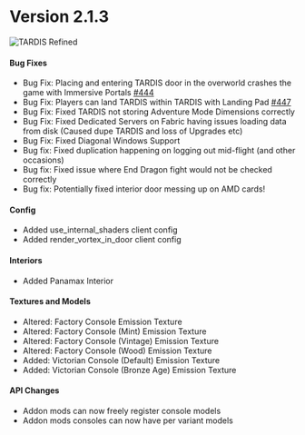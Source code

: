 # Version 2.1.3

![TARDIS Refined](tardis_refined_v2_1.png)

#### Bug Fixes
- Bug Fix: Placing and entering TARDIS door in the overworld crashes the game with Immersive Portals [#444](https://github.com/WhoCraft/TardisRefined/issues/444)
- Bug Fix: Players can land TARDIS within TARDIS with Landing Pad [#447](https://github.com/WhoCraft/TardisRefined/issues/447)
- Bug Fix: Fixed TARDIS not storing Adventure Mode Dimensions correctly
- Bug Fix: Fixed Dedicated Servers on Fabric having issues loading data from disk (Caused dupe TARDIS and loss of Upgrades etc)
- Bug Fix: Fixed Diagonal Windows Support
- Bug fix: Fixed duplication happening on logging out mid-flight (and other occasions)
- Bug fix: Fixed issue where End Dragon fight would not be checked correctly
- Bug fix: Potentially fixed interior door messing up on AMD cards!

#### Config
- Added use_internal_shaders client config
- Added render_vortex_in_door client config

#### Interiors
- Added Panamax Interior

#### Textures and Models
- Altered: Factory Console Emission Texture
- Altered: Factory Console (Mint) Emission Texture
- Altered: Factory Console (Vintage) Emission Texture
- Altered: Factory Console (Wood) Emission Texture
- Added: Victorian Console (Default) Emission Texture
- Added: Victorian Console (Bronze Age) Emission Texture

#### API Changes
- Addon mods can now freely register console models
- Addon mods consoles can now have per variant models